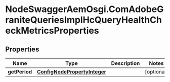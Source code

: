 # NodeSwaggerAemOsgi.ComAdobeGraniteQueriesImplHcQueryHealthCheckMetricsProperties

## Properties

Name | Type | Description | Notes
------------ | ------------- | ------------- | -------------
**getPeriod** | [**ConfigNodePropertyInteger**](ConfigNodePropertyInteger.md) |  | [optional] 


